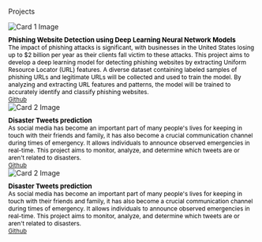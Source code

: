 Projects 
<html>
<head>
  <link href="https://fonts.googleapis.com/css2?family=Open+Sans:wght@300&display=swap" rel="stylesheet">
  <style>
    .card-container {
      display: flex;
      flex-wrap: wrap;
      justify-content: space-between;
    }

    .card {
      border: 1px solid #ccc;
      padding: 20px;
      width: calc(100% - 20px);
      box-sizing: border-box;
      margin-bottom: 20px;
      display: flex;
      flex-direction: column;
      font-family: 'Open Sans', sans-serif; /* Apply the font here */
    }

    .card img {
      max-width: 100%;
      height: auto;
      margin-bottom: 10px;
    }

    .card h2 {
      margin: 0;
      font-family: 'Open Sans', sans-serif;
    }

    .card p {
      flex-grow: 1;
      margin: 0;
      font-family: 'Open Sans', sans-serif;
    }
  </style>
</head>
<body>
  <div class="card-container">
    <div class="card">
      <img src="https://cdn.activestate.com/wp-content/uploads/2021/02/phishing-detection-with-Python.jpg" alt="Card 1 Image">
      <h2 style="font-size: 13px; color:black; font-weight: bold;">Phishing Website Detection using Deep Learning Neural Network Models</h2>
      <p style="font-size: 12px; color: black;">The impact of phishing attacks is significant, with businesses in the United States losing up to $2 billion per year as their clients fall victim to these attacks. This project aims to develop a deep learning model for detecting phishing websites by extracting Uniform Resource Locator (URL) features. A diverse dataset containing labeled samples of phishing URLs and legitimate URLs will be collected and used to train the model. By analyzing and extracting URL features and patterns, the model will be trained to accurately identify and classify phishing websites.</p>
      <a style="font-size: 12px;"  href="https://github.com/nancie151/phishing-website-detection/blob/main/phishing%20website%20detection.ipynb" class="no-underline" >Github</a>
    </div>
    <div class="card">
      <img src="https://miro.medium.com/v2/resize:fit:1400/format:webp/1*XNRBAAbQgBFgazapkBoK2w.png" alt="Card 2 Image">
      <h2 style="font-size: 13px; color:black; font-weight: bold;"> Disaster Tweets prediction</h2>
      <p style="font-size: 12px; color: black;">As social media has become an important part of many people's lives for keeping in touch with their friends and family, it has also become a crucial communication channel during times of emergency. It allows individuals to announce observed emergencies in real-time. This project aims to monitor, analyze, and determine which tweets are or aren't related to disasters.</p>
      <a style="font-size: 12px;"  href="https://github.com/nancie151/phishing-website-detection/blob/main/phishing%20website%20detection.ipynb" class="no-underline" >Github</a>
    </div>
         <div class="card">
      <img src="https://miro.medium.com/v2/resize:fit:1400/format:webp/1*XNRBAAbQgBFgazapkBoK2w.png" alt="Card 2 Image">
      <h2 style="font-size: 13px; color:black; font-weight: bold;"> Disaster Tweets prediction</h2>
      <p style="font-size: 12px; color: black;">As social media has become an important part of many people's lives for keeping in touch with their friends and family, it has also become a crucial communication channel during times of emergency. It allows individuals to announce observed emergencies in real-time. This project aims to monitor, analyze, and determine which tweets are or aren't related to disasters.</p>
      <a style="font-size: 12px;"  href="https://github.com/nancie151/phishing-website-detection/blob/main/phishing%20website%20detection.ipynb" class="no-underline" >Github</a>
    </div>
  </div>
</body>
</html>
